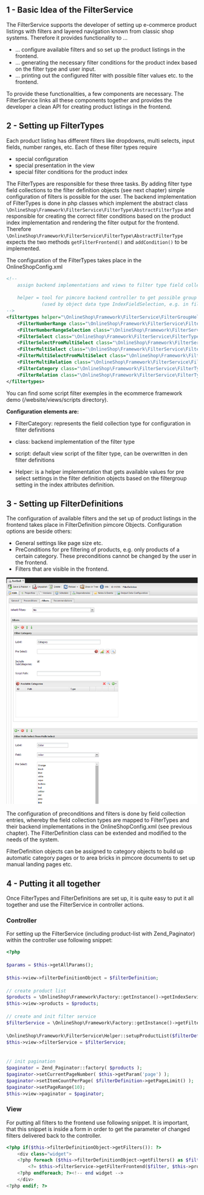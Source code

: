 ## 1 - Basic Idea of the FilterService
The FilterService supports the developer of setting up e-commerce product listings with filters and layered navigation known from classic shop systems. Therefore it provides functionality to ...
- ... configure available filters and so set up the product listings in the frontend.
- ... generating the necessary filter conditions for the product index based on the filter type and user input. 
- ... printing out the configured filter with possible filter values etc. to the frontend. 

To provide these functionalities, a few components are necessary. The FilterService links all these components together and provides the developer a clean API for creating product listings in the frontend. 


## 2 - Setting up FilterTypes
Each product listing has different filters like dropdowns, multi selects, input fields, number ranges, etc. Each of these filter types require
- special configuration
- special presentation in the view
- special filter conditions for the product index

The FilterTypes are responsible for these three tasks. By adding filter type field collections to the filter definition objects (see next chapter) simple configuration of filters is possible for the user. The backend implementation of FilterTypes is done in php classes which implement the abstract class ```\OnlineShop\Framework\FilterService\FilterType\AbstractFilterType``` and responsible for creating the correct filter conditions based on the product index implementation and rendering the filter output for the frontend. Therefore ```\OnlineShop\Framework\FilterService\FilterType\AbstractFilterType``` expects the two methods ```getFilterFrontend()``` and ```addCondition()``` to be implemented. 


The configuration of the FilterTypes takes place in the OnlineShopConfig.xml
```xml
<!--
	assign backend implementations and views to filter type field collections

	helper = tool for pimcore backend controller to get possible group by values for a certain field
			 (used by object data type IndexFieldSelection, e.g. in filter definitions)
-->
<filtertypes helper="\OnlineShop\Framework\FilterService\FilterGroupHelper">
	<FilterNumberRange class="\OnlineShop\Framework\FilterService\FilterType\NumberRange" script="/shop/filters/range.php"/>
	<FilterNumberRangeSelection class="\OnlineShop\Framework\FilterService\FilterType\NumberRangeSelection" script="/shop/filters/numberrange.php"/>
	<FilterSelect class="\OnlineShop\Framework\FilterService\FilterType\Select" script="/shop/filters/select.php"/>
	<FilterSelectFromMultiSelect class="\OnlineShop\Framework\FilterService\FilterType\SelectFromMultiSelect" script="/shop/filters/select.php"/>
	<FilterMultiSelect class="\OnlineShop\Framework\FilterService\FilterType\MultiSelect" script="/shop/filters/multiselect.php"/>
	<FilterMultiSelectFromMultiSelect class="\OnlineShop\Framework\FilterService\FilterType\MultiSelectFromMultiSelect" script="/shop/filters/multiselect.php"/>
	<FilterMultiRelation class="\OnlineShop\Framework\FilterService\FilterType\MultiSelectRelation" script="/shop/filters/multiselect-relation.php"/>
	<FilterCategory class="\OnlineShop\Framework\FilterService\FilterType\SelectCategory" script="/shop/filters/select_category.php"/>
	<FilterRelation class="\OnlineShop\Framework\FilterService\FilterType\SelectRelation" script="/shop/filters/object_relation.php"/>
</filtertypes>
```

You can find some script filter exemples in the ecommerce framework demo (/website/views/scripts directory).


**Configuration elements are:**
- FilterCategory: represents the field collection type for configuration in filter definitions
- class: backend implementation of the filter type
- script: default view script of the filter type, can be overwritten in den filter definitions

- Helper: is a helper implementation that gets available values for pre select settings in the filter definition objects based on the filtergroup setting in the index attributes definition. 


## 3 - Setting up FilterDefinitions
The configuration of available filters and the set up of product listings in the frontend takes place in FilterDefinition pimcore Objects. Configuration options are beside others: 
- General settings like page size etc. 
- PreConditions for pre filtering of products, e.g. only products of a certain category. These preconditions cannot be changed by the user in the frontend. 
- Filters that are visible in the frontend. 

![filterdefinition](images/filterdefinitions.png)


The configuration of preconditions and filters is done by field collection entries, whereby the field collection types are mapped to FilterTypes and their backend implementations in the OnlineShopConfig.xml (see previous chapter). The FilterDefinition class can be extended and modified to the needs of the system. 

FilterDefinition objects can be assigned to category objects to build up automatic category pages or to area bricks in pimcore documents to set up manual landing pages etc. 


## 4 - Putting it all together
Once FilterTypes and FilterDefinitions are set up, it is quite easy to put it all together and use the FilterService in controller actions. 
 
### Controller
For setting up the FilterService (including product-list with Zend_Paginator) within the controller use following snippet: 
```php 
<?php 

$params = $this->getAllParams();

$this->view->filterDefinitionObject = $filterDefinition;

// create product list
$products = \OnlineShop\Framework\Factory::getInstance()->getIndexService()->getProductListForCurrentTenant();
$this->view->products = $products;

// create and init filter service
$filterService = \OnlineShop\Framework\Factory::getInstance()->getFilterService($this->view);

\OnlineShop\Framework\FilterService\Helper::setupProductList($filterDefinition, $products, $params, $this->view, $filterService, true);
$this->view->filterService = $filterService;


// init pagination
$paginator = Zend_Paginator::factory( $products );
$paginator->setCurrentPageNumber( $this->getParam('page') );
$paginator->setItemCountPerPage( $filterDefinition->getPageLimit() );
$paginator->setPageRange(10);
$this->view->paginator = $paginator;

```

### View
For putting all filters to the frontend use following snippet. It is important, that this snippet is inside a form in order to get the parameter of changed filters delivered back to the controller. 

```php
<?php if($this->filterDefinitionObject->getFilters()): ?>
	<div class="widget">
	<?php foreach ($this->filterDefinitionObject->getFilters() as $filter): ?>
		<?= $this->filterService->getFilterFrontend($filter, $this->products, $this->currentFilter);?>
	<?php endforeach; ?><!-- end widget -->
	</div>
<?php endif; ?>
```
